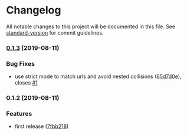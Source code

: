 # Changelog

All notable changes to this project will be documented in this file. See [standard-version](https://github.com/conventional-changelog/standard-version) for commit guidelines.

### [0.1.3](https://github.com/matdurand/nock-rest-api/compare/v0.1.2...v0.1.3) (2019-08-11)

### Bug Fixes

- use strict mode to match urls and avoid nested collisions ([65d7d0e](https://github.com/matdurand/nock-rest-api/commit/65d7d0e)), closes [#1](https://github.com/matdurand/nock-rest-api/issues/1)

### 0.1.2 (2019-08-11)

### Features

- first release ([7fbb218](https://github.com/matdurand/nock-rest-api/commit/7fbb218))
